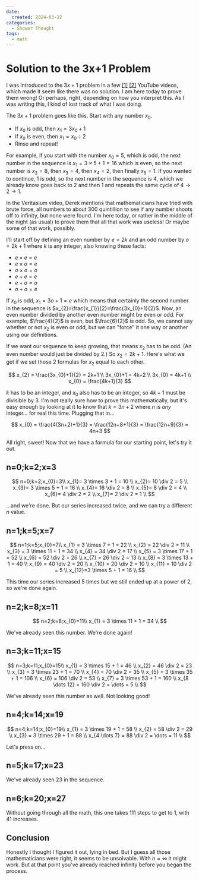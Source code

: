 ```yaml
---
date:
  created: 2024-03-22
categories:
  - Shower Thought
tags:
  - math
---
```

# Solution to the 3x+1 Problem

I was introduced to the $3x+1$ problem in a few [[1]](https://www.youtube.com/watch?v=5mFpVDpKX70) [[2]](https://www.youtube.com/watch?v=094y1Z2wpJg) YouTube videos, which made it seem like there was no solution. I am here today to prove them wrong! Or perhaps, right, depending on how you interpret this. As I was writing this, I kind of lost track of what I was doing.

<!-- more -->

The $3x+1$ problem goes like this. Start with any number $x_{0}$.

- If $x_{0}$ is odd, then $x_{1}=3x_{0}+1$
- If $x_{0}$ is even, then $x_{1}=x_{0} \div 2$
- Rinse and repeat!

For example, if you start with the number $x_{0}=5$, which is odd, the next number in the sequence is $x_{1}=3 \times 5 + 1 = 16$ which is even, so the next number is $x_{2}=8$, then $x_{3}=4$, then $x_{4}=2$, then finally $x_{5}=1$. If you wanted to continue, $1$ is odd, so the next number in the sequence is $4$, which we already know goes back to $2$ and then $1$ and repeats the same cycle of $4 \rightarrow 2 \rightarrow 1$.

In the Veritasium video, Derek mentions that mathematicians have tried with brute force, all numbers to about 300 quintillion to see if any number shoots off to infinity, but none were found. I'm here today, or rather in the middle of the night (as usual) to prove them that all that work was useless! Or maybe some of that work, possibly.

I'll start off by defining an even number by $e=2k$ and an odd number by $o=2k+1$ where $k$ is any integer, also knowing these facts:

- $e \times e = e$
- $e \times o = e$
- $o \times o = o$
- $e + e = e$
- $e + o = o$
- $o + o = e$

If $x_{0}$ is odd, $x_{1}=3o+1=e$ which means that certainly the second number in the sequence is $x_{2}=\frac{x_{1}}{2}=\frac{3x_{0}+1}{2}$. Now, an even number divided by another even number might be even or odd. For example, $\frac{4}{2}$ is even, but $\frac{6}{2}$ is odd. So, we cannot say whether or not $x_{2}$ is even or odd, but we can "force" it one way or another using our definitions.

If we want our sequence to keep growing, that means $x_{2}$ has to be odd. (An even number would just be divided by 2.) So $x_{2}=2k+1$. Here's what we get if we set those 2 formulas for $x_{2}$ equal to each other.

$$
x_{2} = \frac{3x_{0}+1}{2} = 2k+1 \\
3x_{0}+1 = 4k+2 \\
3x_{0} = 4k+1 \\
x_{0} = \frac{4k+1}{3}
$$

$k$ has to be an integer, and $x_{0}$ also has to be an integer, so $4k+1$ must be divisible by $3$. I'm not really sure how to prove this mathematically, but it's easy enough by looking at it to know that $k=3n+2$ where $n$ is *any* integer... for real this time. Plugging that in...

$$
x_{0} = \frac{4(3n+2)+1}{3} = \frac{12n+8+1}{3} = \frac{12n+9}{3} = 4n+3
$$

All right, sweet! Now that we have a formula for our starting point, let's try it out.

## n=0;k=2;x=3

$$
n=0;k=2;x_{0}=3\\
x_{1}= 3 \times 3 + 1 = 10 \\
x_{2}= 10 \div 2 = 5 \\
x_{3}= 3 \times 5 + 1 = 16 \\
x_{4}= 16 \div 2 = 8 \\
x_{5}= 8 \div 2 = 4 \\
x_{6}= 4 \div 2 = 2 \\
x_{7}= 2 \div 2 = 1 \\
$$

...and we're done. But our series increased twice, and we can try a different $n$ value.

## n=1;k=5;x=7

$$
n=1;k=5;x_{0}=7\\
x_{1} = 3 \times 7 + 1 = 22 \\
x_{2} = 22 \div 2 = 11 \\
x_{3} = 3 \times 11 + 1 = 34 \\
x_{4} = 34 \div 2 = 17 \\
x_{5} = 3 \times 17 + 1 = 52 \\
x_{6} = 52 \div 2 = 26 \\
x_{7} = 26 \div 2 = 13 \\
x_{8} = 3 \times 13 + 1 = 40 \\
x_{9} = 40 \div 2 = 20 \\
x_{10} = 20 \div 2 = 10 \\
x_{11} = 10 \div 2 = 5 \\
x_{12}=3 \times 5 + 1 = 16 \\
$$

This time our series increased 5 times but we still ended up at a power of 2, so we're done again.

## n=2;k=8;x=11

$$
n=2;k=8;x_{0}=11\\
x_{1} = 3 \times 11 + 1 = 34 \\
$$

We've already seen this number. We're done again!

## n=3;k=11;x=15

$$
n=3;k=11;x_{0}=15\\
x_{1} = 3 \times 15 + 1 = 46 \\
x_{2} = 46 \div 2 = 23 \\
x_{3} = 3 \times 23 + 1 = 70 \\
x_{4} = 70 \div 2 = 35 \\
x_{5} = 3 \times 35 + 1 = 106 \\
x_{6} = 106 \div 2 = 53 \\
x_{7} = 3 \times 53 + 1 = 160 \\
x_{8 \dots 12} = 160 \div 2 = \dots = 5 \\
$$

We've already seen this number as well. Not looking good!

## n=4;k=14;x=19

$$
n=4;k=14;x_{0}=19\\
x_{1} = 3 \times 19 + 1 = 58 \\
x_{2} = 58 \div 2 = 29 \\
x_{3} = 3 \times 29 + 1 = 88 \\
x_{4 \dots 7} = 88 \div 2 = \dots = 11 \\
$$

Let's press on...

## n=5;k=17;x=23

We've already seen $23$ in the sequence.

## n=6;k=20;x=27

Without going through all the math, this one takes 111 steps to get to 1, with 41 increases.

## Conclusion

Honestly I thought I figured it out, lying in bed. But I guess all those mathematicians were right, it seems to be unsolvable. With $n = \infty$ it might work. But at that point you've already reached infinity before you began the process.